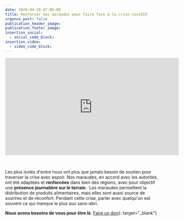 ```yaml
---
date: 2020-04-29 07:00:00
title: Renforcer nos maraudes pour faire face à la crise Covid19
urgence_post: false
publication_header_image:
publication_footer_image:
insertion_social:
  - social_code_block:
insertion_video:
  - video_code_block:
---
```


<div class="embed-responsive embed-responsive-16by9"><iframe width="560" height="315" src="https://www.youtube.com/embed/mFQqf4jcdh0" frameborder="0" allow="accelerometer; autoplay; encrypted-media; gyroscope; picture-in-picture" allowfullscreen=""></iframe></div>

&nbsp;

Les plus isol&eacute;s d'entre nous ont plus que jamais besoin de soutien pour traverser la crise avec espoir. Nos maraudes, en accord avec les autorit&eacute;s, ont &eacute;t&eacute; adapt&eacute;es et **renforc&eacute;es** dans bien des r&eacute;gions, avec pour objectif une **pr&eacute;sence journali&egrave;re sur le terrain**. &nbsp;Les maraudes permettent la distribution de produits alimentaires, mais elles sont aussi source de sourires et de r&eacute;confort. Pendant cette crise, parler avec quelqu'un est souvent ce qui manque le plus aux sans-abri.&nbsp;

**Nous avons besoins de vous pour &ecirc;tre l&agrave;**. [Faire un don](https://don.ordredemaltefrance.org/?cid=11&amp;reserved_code_origine=Webcovid){: target="_blank"}